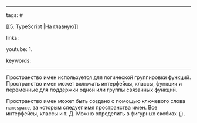____

tags: #

[[5. TypeScript |На главную]]

links: 

youtube: 
1. 

keywords:

_____

Пространство имен используется для логической группировки функций. Пространство имен может включать интерфейсы, классы, функции и переменные для поддержки одной или группы связанных функций.

Пространство имен может быть создано с помощью ключевого слова `namespace`, за которым следует имя пространства имен. Все интерфейсы, классы и т. Д. Можно определить в фигурных скобках `{}`.

